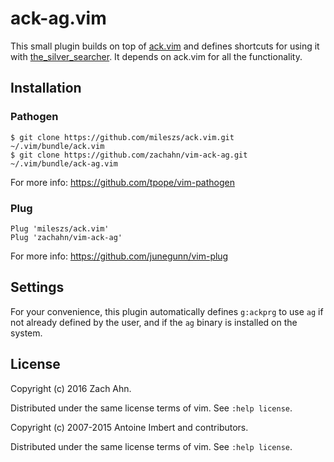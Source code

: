 # ack-ag.vim

This small plugin builds on top of [ack.vim][] and defines shortcuts for using
it with [the_silver_searcher][ag]. It depends on ack.vim for all the
functionality.

## Installation

### Pathogen

```
$ git clone https://github.com/mileszs/ack.vim.git ~/.vim/bundle/ack.vim
$ git clone https://github.com/zachahn/vim-ack-ag.git ~/.vim/bundle/ack-ag.vim
```

For more info: https://github.com/tpope/vim-pathogen

### Plug

```
Plug 'mileszs/ack.vim'
Plug 'zachahn/vim-ack-ag'
```

For more info: https://github.com/junegunn/vim-plug

## Settings

For your convenience, this plugin automatically defines `g:ackprg` to use `ag`
if not already defined by the user, and if the `ag` binary is installed on the
system.

## License

Copyright (c) 2016 Zach Ahn.

Distributed under the same license terms of vim. See `:help license`.

Copyright (c) 2007-2015 Antoine Imbert and contributors.

Distributed under the same license terms of vim. See `:help license`.

[ack.vim]: https://github.com/mileszs/ack.vim
[ag]: https://github.com/ggreer/the_silver_searcher
